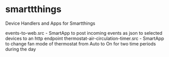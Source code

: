 # smarttthings
Device Handlers and Apps for Smartthings

events-to-web.src - SmartApp to post incoming events as json to selected devices to an http endpoint
thermostat-air-circulation-timer.src - SmartApp to change fan mode of thermostat from Auto to On for two time periods during the day
